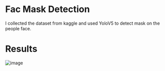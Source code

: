 # Fac Mask Detection
I collected the dataset from kaggle and used YoloV5 to detect mask on the people face.
# Results
![image](https://github.com/mnusrat786/Mask-Detection/assets/45511078/dc0785f8-1cfc-4917-9ce9-35b19b3173b9)

